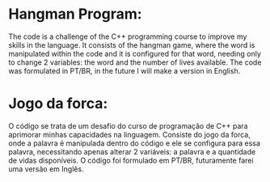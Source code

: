 # Hangman Program:
The code is a challenge of the C++ programming course to improve my skills in the language. 
It consists of the hangman game, where the word is manipulated within the code and it is configured for that word, needing only to change 2 variables: the word and the number of lives available.
The code was formulated in PT/BR, in the future I will make a version in English.

# Jogo da forca:
O código se trata de um desafio do curso de programação de C++ para aprimorar minhas capacidades na linguagem. 
Consiste do jogo da forca, onde a palavra é manipulada dentro do código e ele se configura para essa palavra, necessitando apenas alterar 2 variáveis: a palavra e a quantidade de vidas disponíveis.
O código foi formulado em PT/BR, futuramente farei uma versão em Inglês.
